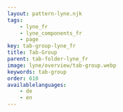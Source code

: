 ```yaml
---
layout: pattern-lyne.njk
tags: 
    - lyne_fr
    - lyne_components_fr
    - page
key: tab-group-lyne_fr
title: Tab-Group
parent: tab-folder-lyne_fr
image: lyne/overview/tab-group.webp
keywords: tab-group
order: 610
availablelanguages: 
    - de
    - en
---
```

